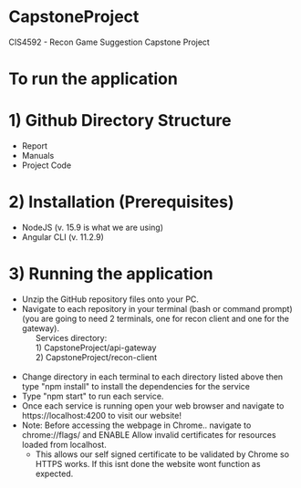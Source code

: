 # CapstoneProject
CIS4592 - Recon Game Suggestion Capstone Project

# To run the application
# 1) Github Directory Structure
  - Report
  - Manuals
  - Project Code
# 2) Installation (Prerequisites) 
  - NodeJS (v. 15.9 is what we are using)
  - Angular CLI (v. 11.2.9)
# 3) Running the application
  - Unzip the GitHub repository files onto your PC.
  - Navigate to each repository in your terminal (bash or command prompt) (you are going to need 2 terminals, one for recon client and one for the gateway).
  &nbsp;&nbsp;&nbsp;&nbsp;&nbsp;&nbsp;<br />&nbsp;&nbsp;&nbsp;&nbsp;&nbsp;&nbsp;Services directory: <br />&nbsp;&nbsp;&nbsp;&nbsp;&nbsp;&nbsp;1) CapstoneProject/api-gateway <br />&nbsp;&nbsp;&nbsp;&nbsp;&nbsp;&nbsp;2) CapstoneProject/recon-client <br />&nbsp;&nbsp;&nbsp;&nbsp;&nbsp;&nbsp;
  - Change directory in each terminal to each directory listed above then type "npm install" to install the dependencies for the service
  - Type "npm start" to run each service.
  - Once each service is running open your web browser and navigate to https://localhost:4200 to visit our website!
  - Note: Before accessing the webpage in Chrome.. navigate to chrome://flags/ and ENABLE Allow invalid certificates for resources loaded from localhost.
    + This allows our self signed certificate to be validated by Chrome so HTTPS works. If this isnt done the website wont function as expected.
